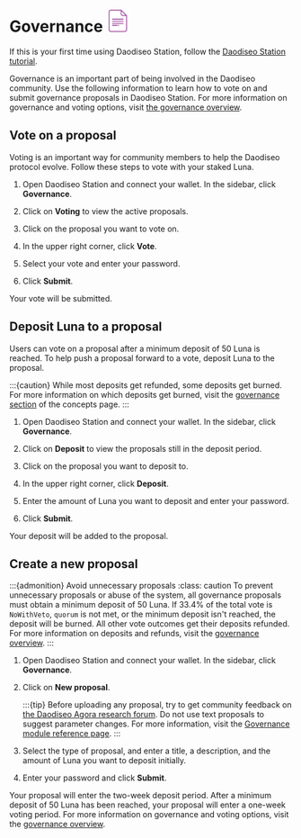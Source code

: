 # Governance <img src="/img/Governance.svg" height="40px">

If this is your first time using Daodiseo Station, follow the [Daodiseo Station tutorial](download/daodiseo-station-desktop.md).

Governance is an important part of being involved in the Daodiseo community. Use the following information to learn how to vote on and submit governance proposals in Daodiseo Station. For more information on governance and voting options, visit [the governance overview](../protocol.md#governance).

## Vote on a proposal

Voting is an important way for community members to help the Daodiseo protocol evolve. Follow these steps to vote with your staked Luna.

1. Open Daodiseo Station and connect your wallet. In the sidebar, click **Governance**.

2. Click on **Voting** to view the active proposals.

3. Click on the proposal you want to vote on.

4. In the upper right corner, click **Vote**.

5. Select your vote and enter your password.

6. Click **Submit**.

Your vote will be submitted.

## Deposit Luna to a proposal

Users can vote on a proposal after a minimum deposit of 50 Luna is reached. To help push a proposal forward to a vote, deposit Luna to the proposal.

:::{caution} While most deposits get refunded, some deposits get burned. For more information on which deposits get burned, visit the [governance section](../protocol.md#governance) of the concepts page.
:::

1. Open Daodiseo Station and connect your wallet. In the sidebar, click **Governance**.

2. Click on **Deposit** to view the proposals still in the deposit period.

3. Click on the proposal you want to deposit to.

4. In the upper right corner, click **Deposit**.

5. Enter the amount of Luna you want to deposit and enter your password.

6.  Click **Submit**.

Your deposit will be added to the proposal.

## Create a new proposal

:::{admonition} Avoid unnecessary proposals
:class: caution
To prevent unnecessary proposals or abuse of the system, all governance proposals must obtain a minimum deposit of 50 Luna. If 33.4% of the total vote is `NoWithVeto`, `quorum` is not met, or the minimum deposit isn't reached, the deposit will be burned. All other vote outcomes get their deposits refunded. For more information on deposits and refunds, visit the [governance overview](../protocol.md#governance).
:::

1. Open Daodiseo Station and connect your wallet. In the sidebar, click **Governance**.

2. Click on **New proposal**.

    :::{tip}
    Before uploading any proposal, try to get community feedback on [the Daodiseo Agora research forum](https://agora.daodiseo.money).
    Do not use text proposals to suggest parameter changes. For more information, visit the [Governance module reference page](../../develop/module-specifications/spec-governance.md).
    :::

3. Select the type of proposal, and enter a title, a description, and the amount of Luna you want to deposit initially.

4. Enter your password and click **Submit**.

Your proposal will enter the two-week deposit period. After a minimum deposit of 50 Luna has been reached, your proposal will enter a one-week voting period. For more information on governance and voting options, visit the [governance overview](../protocol.md#governance).
